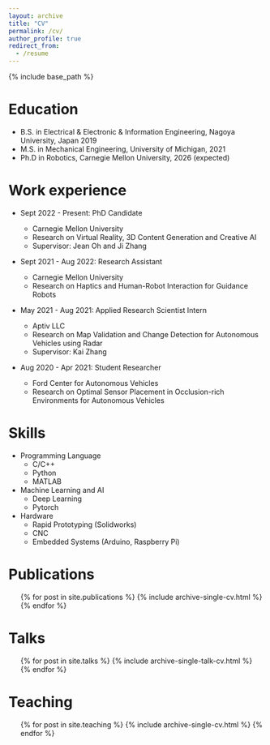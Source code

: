 ```yaml
---
layout: archive
title: "CV"
permalink: /cv/
author_profile: true
redirect_from:
  - /resume
---
```


{% include base_path %}

Education
======
* B.S. in Electrical & Electronic & Information Engineering, Nagoya University, Japan 2019
* M.S. in Mechanical Engineering, University of Michigan, 2021
* Ph.D in Robotics, Carnegie Mellon University, 2026 (expected)

Work experience
======
* Sept 2022 - Present: PhD Candidate
  * Carnegie Mellon University
  * Research on Virtual Reality, 3D Content Generation and Creative AI
  * Supervisor: Jean Oh and Ji Zhang

* Sept 2021 - Aug 2022: Research Assistant
  * Carnegie Mellon University
  * Research on Haptics and Human-Robot Interaction for Guidance Robots

* May 2021 - Aug 2021: Applied Research Scientist Intern
  * Aptiv LLC
  * Research on Map Validation and Change Detection for Autonomous Vehicles using Radar
  * Supervisor: Kai Zhang

* Aug 2020 - Apr 2021: Student Researcher
  * Ford Center for Autonomous Vehicles
  * Research on Optimal Sensor Placement in Occlusion-rich Environments for Autonomous Vehicles
  
Skills
======
* Programming Language
  * C/C++
  * Python
  * MATLAB
* Machine Learning and AI
  * Deep Learning
  * Pytorch
* Hardware
  * Rapid Prototyping (Solidworks)
  * CNC
  * Embedded Systems (Arduino, Raspberry Pi)

Publications
======
  <ul>{% for post in site.publications %}
    {% include archive-single-cv.html %}
  {% endfor %}</ul>
  
Talks
======
  <ul>{% for post in site.talks %}
    {% include archive-single-talk-cv.html %}
  {% endfor %}</ul>
  
Teaching
======
  <ul>{% for post in site.teaching %}
    {% include archive-single-cv.html %}
  {% endfor %}</ul>
